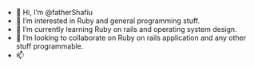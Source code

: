 - 👋 Hi, I’m @fatherShafiu
- 👀 I’m interested in Ruby and general programming stuff.
- 🌱 I’m currently learning Ruby on rails and operating system design.
- 💞️ I’m looking to collaborate on Ruby on rails application and any other stuff programmable.
- 📫 

<!---
fatherShafiu/fatherShafiu is a ✨ special ✨ repository because its `README.md` (this file) appears on your GitHub profile.
You can click the Preview link to take a look at your changes.
--->
